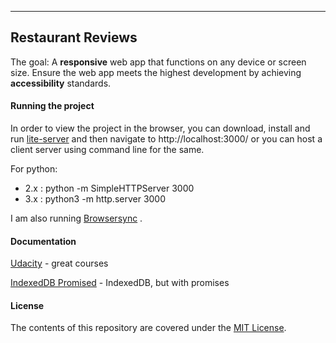 ***********************************************************************************************************************************************

## Restaurant Reviews
The goal: A **responsive** web app that functions on any device or screen size. Ensure the web app meets the highest development by achieving **accessibility** standards.


#### Running the project
In order to view the project in the browser, you can download, install and run [lite-server](https://www.npmjs.com/package/lite-server) and then navigate to http://localhost:3000/ or you can host a client server using command line for the same.


For python:
* 2.x : python -m SimpleHTTPServer 3000
* 3.x : python3 -m http.server 3000
 
I am also running [Browsersync](https://browsersync.io/) . 

#### Documentation
[Udacity](https://eu.udacity.com/) - great courses

[IndexedDB Promised](https://github.com/jakearchibald/idb) - IndexedDB, but with promises


#### License 
The contents of this repository are covered under the [MIT License](https://choosealicense.com/licenses/mit/).
